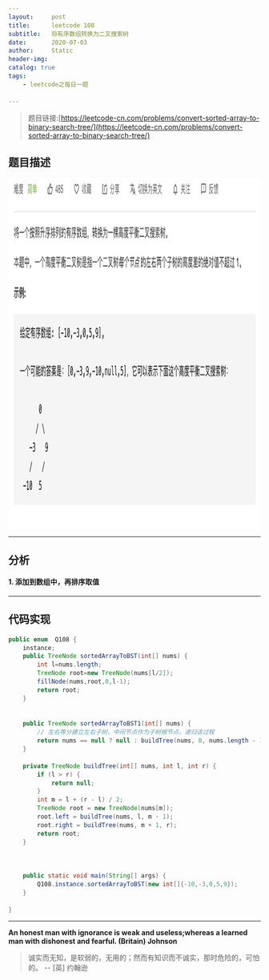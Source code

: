 ```yaml
---
layout:     post
title:      leetcode 108
subtitle:   将有序数组转换为二叉搜索树
date:       2020-07-03
author:     Static
header-img: 
catalog: true
tags:
    - leetcode之每日一题
    
---
```


> 题目链接:[https://leetcode-cn.com/problems/convert-sorted-array-to-binary-search-tree/](https://leetcode-cn.com/problems/convert-sorted-array-to-binary-search-tree/)

## 题目描述

<html>
    <img src="/img/leetcode/leetcode-108.png" width="700" height="700" /> 
</html>

---

## 分析

#### 1. 添加到数组中，再排序取值

---

## 代码实现

```java
public enum  Q108 {
    instance;
    public TreeNode sortedArrayToBST(int[] nums) {
        int l=nums.length;
        TreeNode root=new TreeNode(nums[l/2]);
        fillNode(nums,root,0,l-1);
        return root;
    }


    public TreeNode sortedArrayToBST1(int[] nums) {
        // 左右等分建立左右子树，中间节点作为子树根节点，递归该过程
        return nums == null ? null : buildTree(nums, 0, nums.length - 1);
    }

    private TreeNode buildTree(int[] nums, int l, int r) {
        if (l > r) {
            return null;
        }
        int m = l + (r - l) / 2;
        TreeNode root = new TreeNode(nums[m]);
        root.left = buildTree(nums, l, m - 1);
        root.right = buildTree(nums, m + 1, r);
        return root;
    }



    public static void main(String[] args) {
        Q108.instance.sortedArrayToBST(new int[]{-10,-3,0,5,9});
    }

}
```

---

**An honest man with ignorance is weak and useless;whereas a learned man with dishonest and fearful. (Britain) Johnson**

> 诚实而无知，是软弱的，无用的；然而有知识而不诚实，那时危险的，可怕的。  -- \[英] 约翰逊